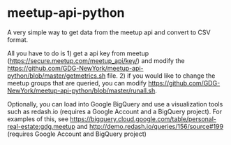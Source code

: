 # meetup-api-python
A very simple way to get data from the meetup api and convert to CSV format.

All you have to do is 1) get a api key from meetup (https://secure.meetup.com/meetup_api/key/) and modify the https://github.com/GDG-NewYork/meetup-api-python/blob/master/getmetrics.sh file. 2) if you would like to change the meetup groups that are queried, you can modify https://github.com/GDG-NewYork/meetup-api-python/blob/master/runall.sh.

Optionally, you can load into Google BigQuery and use a visualization tools such as redash.io (requires a Google Account and a BigQuery project).   For examples of this, see https://bigquery.cloud.google.com/table/personal-real-estate:gdg.meetup and http://demo.redash.io/queries/156/source#199 (requires Google Account and BigQuery project)



